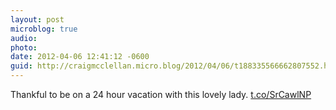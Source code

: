 ```yaml
---
layout: post
microblog: true
audio: 
photo: 
date: 2012-04-06 12:41:12 -0600
guid: http://craigmcclellan.micro.blog/2012/04/06/t188335566662807552.html
---
```

Thankful to be on a 24 hour vacation with this lovely lady.  [t.co/SrCawlNP](http://t.co/SrCawlNP)
